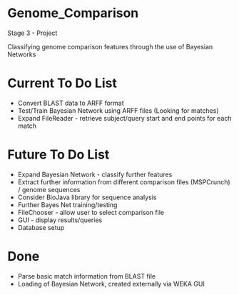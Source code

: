 Genome_Comparison
=================

Stage 3 - Project

Classifying genome comparison features through the use of Bayesian Networks



Current To Do List
=================
- Convert BLAST data to ARFF format
- Test/Train Bayesian Network using ARFF files (Looking for matches)
- Expand FileReader - retrieve subject/query start and end points for each match


Future To Do List
=================
- Expand Bayesian Network - classify further features 
- Extract further information from different comparison files (MSPCrunch) / genome sequences
- Consider BioJava library for sequence analysis
- Further Bayes Net training/testing
- FileChooser - allow user to select comparison file
- GUI - display results/queries
- Database setup



Done
=================
- Parse basic match information from BLAST file
- Loading of Bayesian Network, created externally via WEKA GUI




